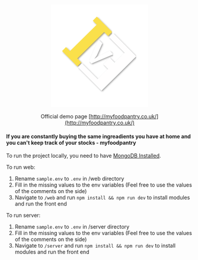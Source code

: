 <div align="center">

![alt text](./git_assets/logo.png "Logo")
    
Official demo page [http://myfoodpantry.co.uk/](http://myfoodpantry.co.uk/)
</div>

<h4>If you are constantly buying the same ingreadients you have at home and you can't keep track of your stocks - myfoodpantry </h4>

To run the project locally, you need to have [MongoDB Installed](https://docs.mongodb.com/manual/installation/).

To run web:

1. Rename `sample.env` to `.env` in /web directory
2. Fill in the missing values to the env variables (Feel free to use the values of the comments on the side)
3. Navigate to `/web` and run `npm install && npm run dev` to install modules and run the front end


To run server:

1. Rename `sample.env` to `.env` in /server directory
2. Fill in the missing values to the env variables (Feel free to use the values of the comments on the side)
3. Navigate to `/server` and run `npm install && npm run dev` to install modules and run the front end